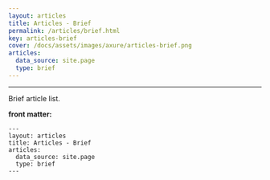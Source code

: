 ```yaml
---
layout: articles
title: Articles - Brief
permalink: /articles/brief.html
key: articles-brief
cover: /docs/assets/images/axure/articles-brief.png
articles:
  data_source: site.page
  type: brief
---
```


<div class="article__content" markdown="1">

---

Brief article list.

<!--more-->

**front matter:**

    ---
    layout: articles
    title: Articles - Brief
    articles:
      data_source: site.page
      type: brief
    ---

</div>